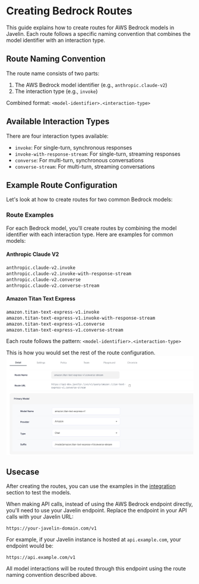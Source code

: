 # Creating Bedrock Routes

This guide explains how to create routes for AWS Bedrock models in Javelin. Each route follows a specific naming convention that combines the model identifier with an interaction type.

## Route Naming Convention

The route name consists of two parts:
1. The AWS Bedrock model identifier (e.g., `anthropic.claude-v2`)
2. The interaction type (e.g., `invoke`)

Combined format: `<model-identifier>.<interaction-type>`

## Available Interaction Types

There are four interaction types available:
- `invoke`: For single-turn, synchronous responses
- `invoke-with-response-stream`: For single-turn, streaming responses
- `converse`: For multi-turn, synchronous conversations
- `converse-stream`: For multi-turn, streaming conversations

## Example Route Configuration

Let's look at how to create routes for two common Bedrock models:

### Route Examples

For each Bedrock model, you'll create routes by combining the model identifier with each interaction type. Here are examples for common models:

#### Anthropic Claude V2
```
anthropic.claude-v2.invoke
anthropic.claude-v2.invoke-with-response-stream
anthropic.claude-v2.converse
anthropic.claude-v2.converse-stream
```

#### Amazon Titan Text Express
```
amazon.titan-text-express-v1.invoke
amazon.titan-text-express-v1.invoke-with-response-stream
amazon.titan-text-express-v1.converse
amazon.titan-text-express-v1.converse-stream
```

Each route follows the pattern: `<model-identifier>.<interaction-type>`

This is how you would set the rest of the route configuration. 
![Request Chain Processors showing archive, cost, and sensitive data protection processors](/img/routes/bedrockRoute.png)


## Usecase

After creating the routes, you can use the examples in the [integration](../integration.md#python) section to test the models. 

When making API calls, instead of using the AWS Bedrock endpoint directly, you'll need to use your Javelin endpoint. Replace the endpoint in your API calls with your Javelin URL:

```
https://your-javelin-domain.com/v1
```

For example, if your Javelin instance is hosted at `api.example.com`, your endpoint would be:

```
https://api.example.com/v1
```

All model interactions will be routed through this endpoint using the route naming convention described above. 

